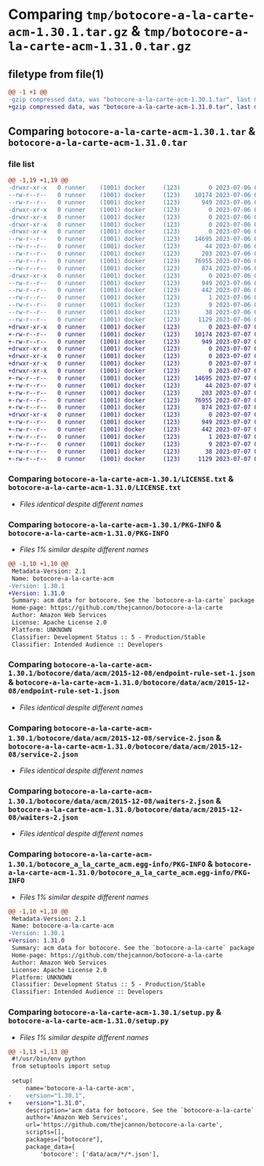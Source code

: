 # Comparing `tmp/botocore-a-la-carte-acm-1.30.1.tar.gz` & `tmp/botocore-a-la-carte-acm-1.31.0.tar.gz`

## filetype from file(1)

```diff
@@ -1 +1 @@
-gzip compressed data, was "botocore-a-la-carte-acm-1.30.1.tar", last modified: Thu Jul  6 01:44:46 2023, max compression
+gzip compressed data, was "botocore-a-la-carte-acm-1.31.0.tar", last modified: Fri Jul  7 01:43:35 2023, max compression
```

## Comparing `botocore-a-la-carte-acm-1.30.1.tar` & `botocore-a-la-carte-acm-1.31.0.tar`

### file list

```diff
@@ -1,19 +1,19 @@
-drwxr-xr-x   0 runner    (1001) docker     (123)        0 2023-07-06 01:44:46.406475 botocore-a-la-carte-acm-1.30.1/
--rw-r--r--   0 runner    (1001) docker     (123)    10174 2023-07-06 01:44:46.000000 botocore-a-la-carte-acm-1.30.1/LICENSE.txt
--rw-r--r--   0 runner    (1001) docker     (123)      949 2023-07-06 01:44:46.406475 botocore-a-la-carte-acm-1.30.1/PKG-INFO
-drwxr-xr-x   0 runner    (1001) docker     (123)        0 2023-07-06 01:44:46.402475 botocore-a-la-carte-acm-1.30.1/botocore/
-drwxr-xr-x   0 runner    (1001) docker     (123)        0 2023-07-06 01:44:46.402475 botocore-a-la-carte-acm-1.30.1/botocore/data/
-drwxr-xr-x   0 runner    (1001) docker     (123)        0 2023-07-06 01:44:46.402475 botocore-a-la-carte-acm-1.30.1/botocore/data/acm/
-drwxr-xr-x   0 runner    (1001) docker     (123)        0 2023-07-06 01:44:46.406475 botocore-a-la-carte-acm-1.30.1/botocore/data/acm/2015-12-08/
--rw-r--r--   0 runner    (1001) docker     (123)    14695 2023-07-06 01:44:40.000000 botocore-a-la-carte-acm-1.30.1/botocore/data/acm/2015-12-08/endpoint-rule-set-1.json
--rw-r--r--   0 runner    (1001) docker     (123)       44 2023-07-06 01:44:40.000000 botocore-a-la-carte-acm-1.30.1/botocore/data/acm/2015-12-08/examples-1.json
--rw-r--r--   0 runner    (1001) docker     (123)      203 2023-07-06 01:44:40.000000 botocore-a-la-carte-acm-1.30.1/botocore/data/acm/2015-12-08/paginators-1.json
--rw-r--r--   0 runner    (1001) docker     (123)    76955 2023-07-06 01:44:40.000000 botocore-a-la-carte-acm-1.30.1/botocore/data/acm/2015-12-08/service-2.json
--rw-r--r--   0 runner    (1001) docker     (123)      874 2023-07-06 01:44:40.000000 botocore-a-la-carte-acm-1.30.1/botocore/data/acm/2015-12-08/waiters-2.json
-drwxr-xr-x   0 runner    (1001) docker     (123)        0 2023-07-06 01:44:46.406475 botocore-a-la-carte-acm-1.30.1/botocore_a_la_carte_acm.egg-info/
--rw-r--r--   0 runner    (1001) docker     (123)      949 2023-07-06 01:44:46.000000 botocore-a-la-carte-acm-1.30.1/botocore_a_la_carte_acm.egg-info/PKG-INFO
--rw-r--r--   0 runner    (1001) docker     (123)      442 2023-07-06 01:44:46.000000 botocore-a-la-carte-acm-1.30.1/botocore_a_la_carte_acm.egg-info/SOURCES.txt
--rw-r--r--   0 runner    (1001) docker     (123)        1 2023-07-06 01:44:46.000000 botocore-a-la-carte-acm-1.30.1/botocore_a_la_carte_acm.egg-info/dependency_links.txt
--rw-r--r--   0 runner    (1001) docker     (123)        9 2023-07-06 01:44:46.000000 botocore-a-la-carte-acm-1.30.1/botocore_a_la_carte_acm.egg-info/top_level.txt
--rw-r--r--   0 runner    (1001) docker     (123)       38 2023-07-06 01:44:46.406475 botocore-a-la-carte-acm-1.30.1/setup.cfg
--rw-r--r--   0 runner    (1001) docker     (123)     1129 2023-07-06 01:44:46.000000 botocore-a-la-carte-acm-1.30.1/setup.py
+drwxr-xr-x   0 runner    (1001) docker     (123)        0 2023-07-07 01:43:35.779013 botocore-a-la-carte-acm-1.31.0/
+-rw-r--r--   0 runner    (1001) docker     (123)    10174 2023-07-07 01:43:35.000000 botocore-a-la-carte-acm-1.31.0/LICENSE.txt
+-rw-r--r--   0 runner    (1001) docker     (123)      949 2023-07-07 01:43:35.779013 botocore-a-la-carte-acm-1.31.0/PKG-INFO
+drwxr-xr-x   0 runner    (1001) docker     (123)        0 2023-07-07 01:43:35.775013 botocore-a-la-carte-acm-1.31.0/botocore/
+drwxr-xr-x   0 runner    (1001) docker     (123)        0 2023-07-07 01:43:35.775013 botocore-a-la-carte-acm-1.31.0/botocore/data/
+drwxr-xr-x   0 runner    (1001) docker     (123)        0 2023-07-07 01:43:35.775013 botocore-a-la-carte-acm-1.31.0/botocore/data/acm/
+drwxr-xr-x   0 runner    (1001) docker     (123)        0 2023-07-07 01:43:35.779013 botocore-a-la-carte-acm-1.31.0/botocore/data/acm/2015-12-08/
+-rw-r--r--   0 runner    (1001) docker     (123)    14695 2023-07-07 01:43:28.000000 botocore-a-la-carte-acm-1.31.0/botocore/data/acm/2015-12-08/endpoint-rule-set-1.json
+-rw-r--r--   0 runner    (1001) docker     (123)       44 2023-07-07 01:43:28.000000 botocore-a-la-carte-acm-1.31.0/botocore/data/acm/2015-12-08/examples-1.json
+-rw-r--r--   0 runner    (1001) docker     (123)      203 2023-07-07 01:43:28.000000 botocore-a-la-carte-acm-1.31.0/botocore/data/acm/2015-12-08/paginators-1.json
+-rw-r--r--   0 runner    (1001) docker     (123)    76955 2023-07-07 01:43:28.000000 botocore-a-la-carte-acm-1.31.0/botocore/data/acm/2015-12-08/service-2.json
+-rw-r--r--   0 runner    (1001) docker     (123)      874 2023-07-07 01:43:28.000000 botocore-a-la-carte-acm-1.31.0/botocore/data/acm/2015-12-08/waiters-2.json
+drwxr-xr-x   0 runner    (1001) docker     (123)        0 2023-07-07 01:43:35.779013 botocore-a-la-carte-acm-1.31.0/botocore_a_la_carte_acm.egg-info/
+-rw-r--r--   0 runner    (1001) docker     (123)      949 2023-07-07 01:43:35.000000 botocore-a-la-carte-acm-1.31.0/botocore_a_la_carte_acm.egg-info/PKG-INFO
+-rw-r--r--   0 runner    (1001) docker     (123)      442 2023-07-07 01:43:35.000000 botocore-a-la-carte-acm-1.31.0/botocore_a_la_carte_acm.egg-info/SOURCES.txt
+-rw-r--r--   0 runner    (1001) docker     (123)        1 2023-07-07 01:43:35.000000 botocore-a-la-carte-acm-1.31.0/botocore_a_la_carte_acm.egg-info/dependency_links.txt
+-rw-r--r--   0 runner    (1001) docker     (123)        9 2023-07-07 01:43:35.000000 botocore-a-la-carte-acm-1.31.0/botocore_a_la_carte_acm.egg-info/top_level.txt
+-rw-r--r--   0 runner    (1001) docker     (123)       38 2023-07-07 01:43:35.779013 botocore-a-la-carte-acm-1.31.0/setup.cfg
+-rw-r--r--   0 runner    (1001) docker     (123)     1129 2023-07-07 01:43:35.000000 botocore-a-la-carte-acm-1.31.0/setup.py
```

### Comparing `botocore-a-la-carte-acm-1.30.1/LICENSE.txt` & `botocore-a-la-carte-acm-1.31.0/LICENSE.txt`

 * *Files identical despite different names*

### Comparing `botocore-a-la-carte-acm-1.30.1/PKG-INFO` & `botocore-a-la-carte-acm-1.31.0/PKG-INFO`

 * *Files 1% similar despite different names*

```diff
@@ -1,10 +1,10 @@
 Metadata-Version: 2.1
 Name: botocore-a-la-carte-acm
-Version: 1.30.1
+Version: 1.31.0
 Summary: acm data for botocore. See the `botocore-a-la-carte` package for more info.
 Home-page: https://github.com/thejcannon/botocore-a-la-carte
 Author: Amazon Web Services
 License: Apache License 2.0
 Platform: UNKNOWN
 Classifier: Development Status :: 5 - Production/Stable
 Classifier: Intended Audience :: Developers
```

### Comparing `botocore-a-la-carte-acm-1.30.1/botocore/data/acm/2015-12-08/endpoint-rule-set-1.json` & `botocore-a-la-carte-acm-1.31.0/botocore/data/acm/2015-12-08/endpoint-rule-set-1.json`

 * *Files identical despite different names*

### Comparing `botocore-a-la-carte-acm-1.30.1/botocore/data/acm/2015-12-08/service-2.json` & `botocore-a-la-carte-acm-1.31.0/botocore/data/acm/2015-12-08/service-2.json`

 * *Files identical despite different names*

### Comparing `botocore-a-la-carte-acm-1.30.1/botocore/data/acm/2015-12-08/waiters-2.json` & `botocore-a-la-carte-acm-1.31.0/botocore/data/acm/2015-12-08/waiters-2.json`

 * *Files identical despite different names*

### Comparing `botocore-a-la-carte-acm-1.30.1/botocore_a_la_carte_acm.egg-info/PKG-INFO` & `botocore-a-la-carte-acm-1.31.0/botocore_a_la_carte_acm.egg-info/PKG-INFO`

 * *Files 1% similar despite different names*

```diff
@@ -1,10 +1,10 @@
 Metadata-Version: 2.1
 Name: botocore-a-la-carte-acm
-Version: 1.30.1
+Version: 1.31.0
 Summary: acm data for botocore. See the `botocore-a-la-carte` package for more info.
 Home-page: https://github.com/thejcannon/botocore-a-la-carte
 Author: Amazon Web Services
 License: Apache License 2.0
 Platform: UNKNOWN
 Classifier: Development Status :: 5 - Production/Stable
 Classifier: Intended Audience :: Developers
```

### Comparing `botocore-a-la-carte-acm-1.30.1/setup.py` & `botocore-a-la-carte-acm-1.31.0/setup.py`

 * *Files 1% similar despite different names*

```diff
@@ -1,13 +1,13 @@
 #!/usr/bin/env python
 from setuptools import setup
 
 setup(
     name='botocore-a-la-carte-acm',
-    version="1.30.1",
+    version="1.31.0",
     description='acm data for botocore. See the `botocore-a-la-carte` package for more info.',
     author='Amazon Web Services',
     url='https://github.com/thejcannon/botocore-a-la-carte',
     scripts=[],
     packages=["botocore"],
     package_data={
         'botocore': ['data/acm/*/*.json'],
```

